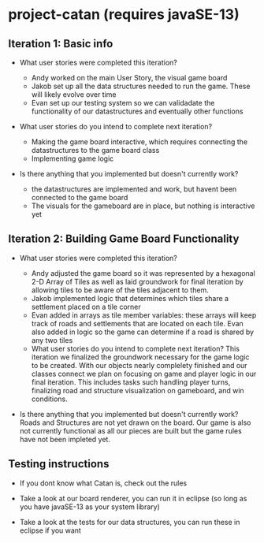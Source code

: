 # project-catan (requires javaSE-13)

## Iteration 1: Basic info

- What user stories were completed this iteration?
  * Andy worked on the main User Story, the visual game board
  * Jakob set up all the data structures needed to run the game. These will likely evolve over time
  * Evan set up our testing system so we can validadate the functionality of our datastructures and eventually other functions

- What user stories do you intend to complete next iteration?
  * Making the game board interactive, which requires connecting the datastructures to the game board class
  * Implementing game logic
 
- Is there anything that you implemented but doesn't currently work?
  * the datastructures are implemented and work, but havent been connected to the game board
  * The visuals for the gameboard are in place, but nothing is interactive yet
  
## Iteration 2: Building Game Board Functionality

- What user stories were completed this iteration?
  * Andy adjusted the game board so it was represented by a hexagonal 2-D Array of Tiles as well as laid groundwork for final iteration by allowing tiles to be aware of the tiles adjacent to them.
  * Jakob implemented logic that determines which tiles share a settlement placed on a tile corner
  * Evan added in arrays as tile member variables: these arrays will keep track of roads and settlements that are located on each tile.     Evan also added in logic so the game can determine if a road is shared by any two tiles
  
  - What user stories do you intend to complete next iteration?
  This iteration we finalized the groundwork necessary for the game logic to be created.  With our objects nearly complelety finished and our classes connect we plan on focusing on game and player logic in our final iteration.  This includes tasks such handling player turns, finalizing road and structure visualization on gameboard, and win conditions.
  
  
- Is there anything that you implemented but doesn't currently work?
Roads and Structures are not yet drawn on the board.  Our game is also not currently functional as all our pieces are built but the game rules have not been impleted yet.

## Testing instructions

- If you dont know what Catan is, check out the rules

- Take a look at our board renderer, you can run it in eclipse (so long as you have javaSE-13 as your system library)

- Take a look at the tests for our data structures, you can run these in eclipse if you want
